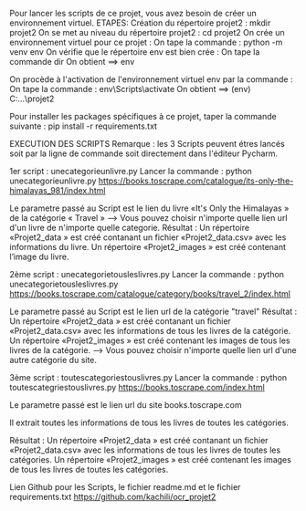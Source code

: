 
Pour lancer les scripts de ce projet, vous avez besoin de créer un environnement virtuel.
ETAPES: 
Création du répertoire projet2 : mkdir projet2
On se met au niveau du répertoire projet2 : cd projet2
On crée un environnement virtuel pour ce projet : 
On tape la commande : python -m venv env
On vérifie que le répertoire env est bien crée : 
On tape la commande dir 
On obtient  ==> env

On procède à l'activation de l'environnement virtuel env par la commande :
On tape la commande : env\Scripts\activate
On obtient  ==> (env) C:\...\projet2

Pour installer les packages spécifiques à ce projet, taper la commande suivante : 
pip install -r requirements.txt

EXECUTION DES SCRIPTS
Remarque : 
les 3 Scripts peuvent étres lancés soit par la ligne de commande soit directement dans l'éditeur Pycharm.

1er script : unecategorieunlivre.py 
Lancer la commande : 
python unecategorieunlivre.py https://books.toscrape.com/catalogue/its-only-the-himalayas_981/index.html

Le parametre passé au Script est le lien du livre «It's Only the Himalayas » de la catégorie « Travel »
--> Vous pouvez choisir n'importe quelle lien url d'un livre de n'importe quelle categorie.
Résultat :
Un répertoire «Projet2_data » est créé contanant un fichier «Projet2_data.csv» avec les informations du livre.
Un répertoire «Projet2_images » est créé contenant l’image du livre.
 
2ème script : unecategorietousleslivres.py
Lancer la commande : 
python unecategorietousleslivres.py https://books.toscrape.com/catalogue/category/books/travel_2/index.html

Le parametre passé au Script est le lien url de la catégorie "travel"
Résultat :
Un répertoire «Projet2_data » est créé contanant un fichier «Projet2_data.csv» avec les informations de tous les livres de la catégorie.
Un répertoire «Projet2_images » est créé contenant les images de tous les livres de la catégorie.
--> Vous pouvez choisir n'importe quelle lien url d'une autre catégorie du site.


3ème script : toutescategoriestouslivres.py
Lancer la commande : 
python toutescategriestouslivres.py https://books.toscrape.com/index.html

Le parametre passé est le lien url du site books.toscrape.com

Il extrait toutes les informations de tous les livres de toutes les catégories. 

Résultat :
Un répertoire «Projet2_data » est créé contanant un fichier «Projet2_data.csv» avec les informations de tous les livres de toutes les catégories.
Un répertoire «Projet2_images » est créé contenant les images de tous les livres de toutes les catégories.

Lien Github pour les Scripts, le fichier readme.md et le fichier requirements.txt
https://github.com/kachili/ocr_projet2
